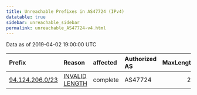 ```yaml
---
title: Unreachable Prefixes in AS47724 (IPv4)
datatable: true
sidebar: unreachable_sidebar
permalink: unreachable_AS47724-v4.html
---
```


Data as of 2019-04-02 19:00:00 UTC


<div class="datatable-begin"></div>

| Prefix                                                   | Reason                                                                                                    | affected   | Authorized AS   |   MaxLength | Anchor                                         |   unreachable /24s |
|:---------------------------------------------------------|:----------------------------------------------------------------------------------------------------------|:-----------|:----------------|------------:|:-----------------------------------------------|-------------------:|
| [94.124.206.0/23](https://stat.ripe.net/94.124.206.0/23) | [INVALID LENGTH](https://rpki-validator.ripe.net/announcement-preview?asn=AS47724&prefix=94.124.206.0/23) | complete   | AS47724         |          21 | [RIPE](unreachable_RIPE_NCC_RPKI_Root-v4.html) |                  2 |

<div class="datatable-end"></div>